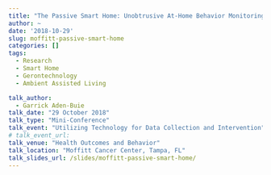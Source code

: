 ```yaml
---
title: "The Passive Smart Home: Unobtrusive At-Home Behavior Monitoring"
author: ~ 
date: '2018-10-29'
slug: moffitt-passive-smart-home
categories: []
tags: 
  - Research
  - Smart Home
  - Gerontechnology
  - Ambient Assisted Living

talk_author:
  - Garrick Aden-Buie
talk_date: "29 October 2018"
talk_type: "Mini-Conference"
talk_event: "Utilizing Technology for Data Collection and Intervention"
# talk_event_url:
talk_venue: "Health Outcomes and Behavior"
talk_location: "Moffitt Cancer Center, Tampa, FL"
talk_slides_url: /slides/moffitt-passive-smart-home/
---
```

